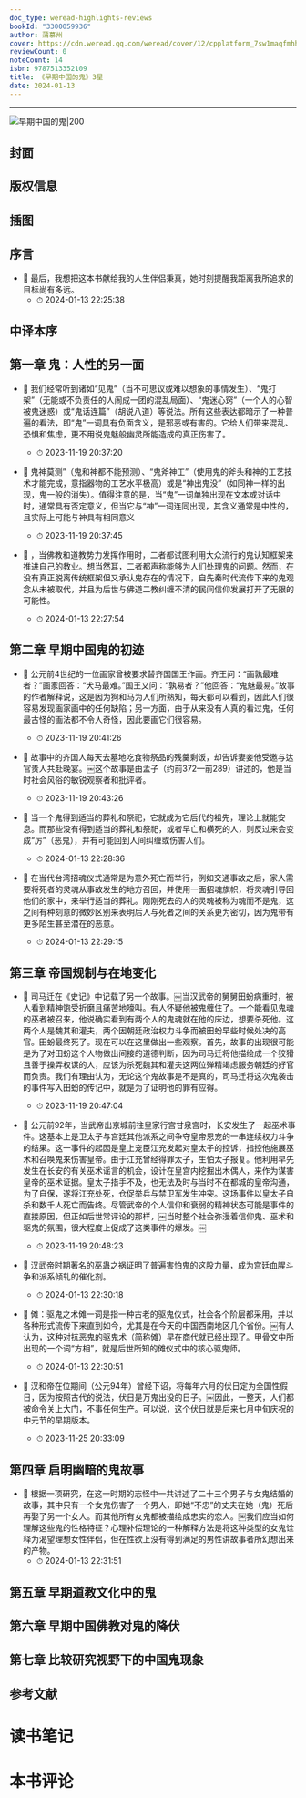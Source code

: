 ```yaml
---
doc_type: weread-highlights-reviews
bookId: "3300059936"
author: 蒲慕州
cover: https://cdn.weread.qq.com/weread/cover/12/cpplatform_7sw1maqfmhhptae26yaqzt/t7_cpplatform_7sw1maqfmhhptae26yaqzt1685344963.jpg
reviewCount: 0
noteCount: 14
isbn: 9787513352109
title: 《早期中国的鬼》3星
date: 2024-01-13
---
```


---

![ 早期中国的鬼|200](https://cdn.weread.qq.com/weread/cover/12/cpplatform_7sw1maqfmhhptae26yaqzt/t7_cpplatform_7sw1maqfmhhptae26yaqzt1685344963.jpg)


## 封面

## 版权信息

## 插图

## 序言


- 📌 最后，我想把这本书献给我的人生伴侣秉真，她时刻提醒我距离我所追求的目标尚有多远。 
    - ⏱ 2024-01-13 22:25:38 
## 中译本序

## 第一章 鬼：人性的另一面


- 📌 我们经常听到诸如“见鬼”（当不可思议或难以想象的事情发生）、“鬼打架”（无能或不负责任的人闹成一团的混乱局面）、“鬼迷心窍”（一个人的心智被鬼迷惑）或“鬼话连篇”（胡说八道）等说法。所有这些表达都暗示了一种普遍的看法，即“鬼”一词具有负面含义，是邪恶或有害的。它给人们带来混乱、恐惧和焦虑，更不用说鬼魅般幽灵所能造成的真正伤害了。 
    - ⏱ 2023-11-19 20:37:20 

- 📌 鬼神莫测”（鬼和神都不能预测）、“鬼斧神工”（使用鬼的斧头和神的工艺技术才能完成，意指器物的工艺水平极高）或是“神出鬼没”（如同神一样的出现，鬼一般的消失）。值得注意的是，当“鬼”一词单独出现在文本或对话中时，通常具有否定意义，但当它与“神”一词连同出现，其含义通常是中性的，且实际上可能与神具有相同意义 
    - ⏱ 2023-11-19 20:37:45 

- 📌 ，当佛教和道教势力发挥作用时，二者都试图利用大众流行的鬼认知框架来推进自己的教业。想当然耳，二者都声称能够为人们处理鬼的问题。然而，在没有真正脱离传统框架但又承认鬼存在的情况下，自先秦时代流传下来的鬼观念从未被取代，并且为后世与佛道二教纠缠不清的民间信仰发展打开了无限的可能性。 
    - ⏱ 2024-01-13 22:27:54 
## 第二章 早期中国鬼的初迹


- 📌 公元前4世纪的一位画家曾被要求替齐国国王作画。齐王问：“画孰最难者？”画家回答：“犬马最难。”国王又问：“孰易者？”他回答：“鬼魅最易。”故事的作者解释说，这是因为狗和马为人们所熟知，每天都可以看到，因此人们很容易发现画家画中的任何缺陷；另一方面，由于从来没有人真的看过鬼，任何最古怪的画法都不令人奇怪，因此要画它们很容易。 
    - ⏱ 2023-11-19 20:41:26 

- 📌 故事中的齐国人每天去墓地吃食物祭品的残羹剩饭，却告诉妻妾他受邀与达官贵人共赴晚宴。￼这个故事是由孟子（约前372—前289）讲述的，他是当时社会风俗的敏锐观察者和批评者。 
    - ⏱ 2023-11-19 20:43:26 

- 📌 当一个鬼得到适当的葬礼和祭祀，它就成为它后代的祖先，理论上就能安息。而那些没有得到适当的葬礼和祭祀，或者早亡和横死的人，则反过来会变成“厉”（恶鬼），并有可能回到人间纠缠或伤害人们。 
    - ⏱ 2024-01-13 22:28:36 

- 📌 在当代台湾招魂仪式通常是为意外死亡而举行，例如交通事故之后，家人需要将死者的灵魂从事故发生的地方召回，并使用一面招魂旗帜，将灵魂引导回他们的家中，来举行适当的葬礼。刚刚死去的人的灵魂被称为魂而不是鬼，这之间有种刻意的微妙区别来表明后人与死者之间的关系更为密切，因为鬼带有更多陌生甚至潜在的恶意。 
    - ⏱ 2024-01-13 22:29:15 
## 第三章 帝国规制与在地变化


- 📌 司马迁在《史记》中记载了另一个故事。￼当汉武帝的舅舅田蚡病重时，被人看到精神饱受折磨且痛苦地嚎叫。有人怀疑他被鬼缠住了。一个能看见鬼魂的巫者被召来，他说确实看到有两个人的鬼魂就在他的床边，想要杀死他。这两个人是魏其和灌夫，两个因朝廷政治权力斗争而被田蚡早些时候处决的高官。田蚡最终死了。现在可以在这里做出一些观察。首先，故事的出现很可能是为了对田蚡这个人物做出间接的道德判断，因为司马迁将他描绘成一个狡猾且善于操弄权谋的人，应该为杀死魏其和灌夫这两位殚精竭虑服务朝廷的好官而负责。我们有理由认为，无论这个鬼故事是不是真的，司马迁将这次鬼袭击的事件写入田蚡的传记中，就是为了证明他的罪有应得。 
    - ⏱ 2023-11-19 20:47:04 

- 📌 公元前92年，当武帝出京城前往皇家行宫甘泉宫时，长安发生了一起巫术事件。这基本上是卫太子与宫廷其他派系之间争夺皇帝恩宠的一串连续权力斗争的结果。这一事件的起因是皇上宠臣江充发起对皇太子的控诉，指控他施展巫术和召唤鬼来伤害皇帝。由于江充曾经得罪太子，生怕太子报复。他利用早先发生在长安的有关巫术谣言的机会，设计在皇宫内挖掘出木偶人，来作为谋害皇帝的巫术证据。皇太子措手不及，也无法及时与当时不在都城的皇帝沟通，为了自保，遂将江充处死，仓促举兵与禁卫军发生冲突。这场事件以皇太子自杀和数千人死亡而告终。尽管武帝的个人信仰和衰弱的精神状态可能是事件的直接原因，但正如后世常评论的那样，￼当时整个社会弥漫着信仰鬼、巫术和驱鬼的氛围，很大程度上促成了这类事件的爆发。￼ 
    - ⏱ 2023-11-19 20:48:23 

- 📌 汉武帝时期著名的巫蛊之祸证明了普遍害怕鬼的这股力量，成为宫廷血腥斗争和派系倾轧的催化剂。 
    - ⏱ 2024-01-13 22:30:18 

- 📌 傩：驱鬼之术傩一词是指一种古老的驱鬼仪式，社会各个阶层都采用，并以各种形式流传下来直到如今，尤其是在今天的中国西南地区几个省份。￼有人认为，这种对抗恶鬼的驱鬼术（简称傩）早在商代就已经出现了。甲骨文中所出现的一个词“方相”，就是后世所知的傩仪式中的核心驱鬼师。 
    - ⏱ 2024-01-13 22:30:51 

- 📌 汉和帝在位期间（公元94年）曾经下诏，将每年六月的伏日定为全国性假日，因为按照古代的说法，伏日是万鬼出没的日子。￼因此，一整天，人们都被命令关上大门，不事任何生产。可以说，这个伏日就是后来七月中旬庆祝的中元节的早期版本。 
    - ⏱ 2023-11-25 20:33:09 
## 第四章 启明幽暗的鬼故事


- 📌 根据一项研究，在这一时期的志怪中一共讲述了二十三个男子与女鬼结婚的故事，其中只有一个女鬼伤害了一个男人，即她“不忠”的丈夫在她（鬼）死后再娶了另一个女人。而其他所有女鬼都被描绘成忠实的恋人。￼我们应当如何理解这些鬼的性格特征？心理补偿理论的一种解释方法是将这种类型的女鬼诠释为渴望理想女性伴侣，但在性欲上没有得到满足的男性讲故事者所幻想出来的产物。 
    - ⏱ 2024-01-13 22:31:51 
## 第五章 早期道教文化中的鬼

## 第六章 早期中国佛教对鬼的降伏

## 第七章 比较研究视野下的中国鬼现象

## 参考文献


# 读书笔记


# 本书评论
